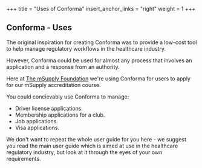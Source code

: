 +++
title = "Uses of Conforma"
insert_anchor_links = "right"
weight = 1
+++

## Conforma - Uses

The original inspiration for creating Conforma was to provide a low-cost tool to help manage regulatory workflows in the healthcare industry.

However, Conforma could be used for almost any process that involves an application and a response from an authority.

Here at [The mSupply Foundation](https://msupply.foundation/about) we're using Conforma for users to apply for our mSupply accreditation course. 

You could concievably use Conforma to manage:
* Driver license applications.
* Membership applications for a club.
* Job applications.
* Visa applications.

We don't want to repeat the whole user guide for you here - we suggest you read the main user guide which is aimed at use in the healthcare regulatory industry, but look at it through the eyes of your own requirements.

